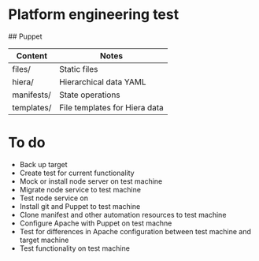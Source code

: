 # Platform engineering test

## Puppet

|Content |Notes |
|-----------|-------|
| files/     |Static files |
| hiera/     |Hierarchical data YAML |
| manifests/ |State operations |
| templates/ |File templates for Hiera data |

# To do 

* Back up target
* Create test for current functionality
* Mock or install node server on test machine
* Migrate node service to test machine
* Test node service on 
* Install git and Puppet to test machine
* Clone manifest and other automation resources to test machine
* Configure Apache with Puppet on test machne
* Test for differences in Apache configuration between test machine and target machine
* Test functionality on test machine
